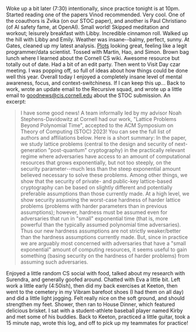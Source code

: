 <!--title: Sunny and 50 -->
Woke up a bit later (7:30) intentionally, since practice tonight is at 10pm.
Started reading one of the papers Vinod recommended. Very cool. One of the
coauthors is Zvika (on our STOC paper), and another is Paul Christiano (of AI
safety fame, at OpenAI). Small world!
Skipped meditation and workout; leisurely breakfast with Libby. Incredible
cinnamon roll. Walked up the hill with Libby and Emily. Weather was
insane--balmy, perfect, sunny. At Gates, cleaned up my latest analysis. [Plots](https://colab.research.google.com/drive/12KUBYPIYmERwB_93CoRkiYfF-sAyXxEB?usp=sharing)
looking great, feeling like a legit programmer/data scientist. Tossed with
Martin, Hao, and Simon. Brown bag lunch
where I learned about the Cornell CS wiki. Awesome resource but totally out of
date. Had a bit of an edit party. Then went to Visit Day czar meeting. I was
popping off, so full of ideas about how things could be done well this year.
Overall today I enjoyed a completely insane level of mental awareness, focus, and
context-switchiness. If I can keep this up...
Back to work, wrote an update email to the Recursive squad, and wrote up a
little email to goodnews@cis.cornell.edu about the STOC submission. An excerpt:
> I have some good news! A team informally led by my advisor Noah  Stephens-Davidowitz at Cornell had our work, "Lattice Problems Beyond Polynomial Time", accepted to the ACM Symposium on Theory of Computing (STOC) 2023! You can see the full list of authors and affiliations below. Here is a short summary: In the paper, we study lattice problems (central to the design and security of next-generation "post-quantum" cryptography) in the practically relevant regime where adversaries have access to an amount of computational resources that grows exponentially, but not too steeply, on the security parameter--much less than the steep exponential amount believed necessary to solve these problems.  Among other things, we show that the security of private- and public-key lattice-based cryptography can be based on slightly different and potentially preferable assumptions than those currently made. At a high level, we show security assuming the worst-case hardness of harder lattice problems (problems with harder parameters than in previous assumptions); however, hardness must be assumed even for adversaries that run in "small" exponential time (that is, more powerful than the typically assumed polynomial time adversaries). Thus our new hardness assumptions are not strictly weaker/better than the hardness assumptions currently made. But, since in practice we are arguably most concerned with adversaries that have a "small exponential" amount of computing resources, it seems useful to gain something (basing security on the hardness of harder problems) from assuming such adversaries.

Enjoyed a little random CS social with food, talked about my research with Surendra, and generally goofed around. Chatted with Eva a little bit. Left work a little early (4:50ish), then did my back exercises at Keeton, then went to the cemetery in my Vibram barefoot shoes (I had them on all day) and did a little light jogging. Felt really nice on the soft ground, and should strengthen my feet.
Shower, then ran to House Dinner, which featured delicious brisket. I sat with a student-athlete baseball player named Kirby and met some of his buddies. Back to Keeton, practiced a little guitar, took a 15 minute nap, wrote this log, and off to pick up my teammates for practice!
